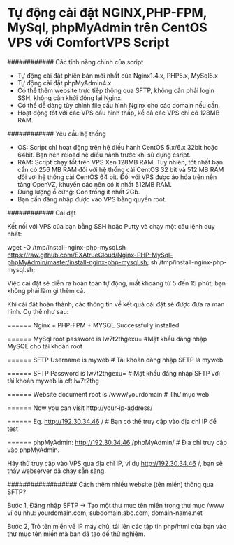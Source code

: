 Tự động cài đặt NGINX,PHP-FPM, MySql, phpMyAdmin trên CentOS VPS với ComfortVPS Script
==========================

############ Các tính năng chính của script

- Tự động cài đặt phiên bản mới nhất của Nginx1.4.x, PHP5.x, MySql5.x
- Tự động cài đặt phpMyAdmin4.x
- Có thể thêm website trực tiếp thông qua SFTP, không cần phải login SSH, không cần khởi động lại Nginx.
- Có thể dễ dàng tùy chỉnh file cấu hình Nginx cho các domain nếu cần.
- Hoạt động tốt với các VPS cấu hình thấp, kể cả các VPS chỉ có 128MB RAM.

############ Yêu cầu hệ thống

 - OS: Script chỉ hoạt động trên hệ điều hành CentOS 5.x/6.x 32bit hoặc 64bit. Bạn nên reload hệ điều hành trước khi sử dụng csript.
 - RAM: Script chạy tốt trên VPS Xen 128MB RAM. Tuy nhiên, tốt nhất bạn cần có 256 MB RAM đối với hệ thống cài CentOS 32 bit và 512 MB RAM đối với hệ thống cài CentOS 64 bit. Đối với VPS được ảo hóa trên nền tảng OpenVZ, khuyến cáo nên có ít nhất 512MB RAM.
 - Dung lượng ổ cứng: Còn trống ít nhất 2Gb.
 - Bạn cần đăng nhập được vào VPS bằng quyền root.

############ Cài đặt

Kết nối với VPS của bạn bằng SSH hoặc Putty và chạy một câu lệnh duy nhất:

wget -O /tmp/install-nginx-php-mysql.sh https://raw.github.com/EXAtrueCloud/Nginx-PHP-MySql-phpMyAdmin/master/install-nginx-php-mysql.sh; sh /tmp/install-nginx-php-mysql.sh;

Việc cài đặt sẽ diễn ra hoàn toàn tự động, mất khoảng từ 5 đến 15 phút, bạn không phải làm gì thêm cả.

Khi cài đặt hoàn thành, các thông tin về kết quả cài đặt sẽ được đưa ra màn hình. Cụ thể như sau:

====== Nginx + PHP-FPM + MYSQL Successfully installed

====== MySql root password is lw7t2thgexu=  #Mật khẩu đăng nhập MySQL cho tài khoản root

====== SFTP Username is myweb   # Tài khoản đăng nhập SFTP là myweb

====== SFTP Password is lw7t2thgexu=  # Mật khẩu đăng nhập SFTP với tài khoản myweb là cft.lw7t2thg

====== Website document root is /www/yourdomain   # Thư mục web

====== Now you can visit http://your-ip-address/

====== Eg. http://192.30.34.46 /    # Bạn có thể truy cập vào địa chỉ IP để test

====== phpMyAdmin: http://192.30.34.46 /phpMyAdmin/  # Địa chỉ truy cập vào phpMyAdmin.

Hãy thử truy cập vào VPS qua địa chỉ IP, ví dụ http://192.30.34.46 /, bạn sẽ thấy webserver đã chạy sẵn sàng.


################## Cách thêm nhiều website (tên miền) thông qua SFTP? 

Bước 1, Đăng nhập SFTP -> Tạo một thư mục tên miền trong thư mục /www ví dụ như: yourdomain.com, subdomain.abc.com, domain-name.net 

Bước 2, Trỏ tên miền về IP máy chủ, tải lên các tập tin php/html của bạn vào thư mục tên miền mà bạn đã tạo để thử nghiệm.


